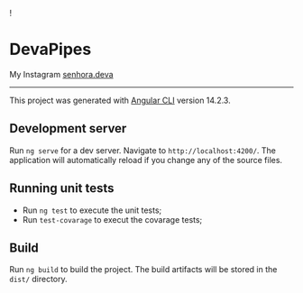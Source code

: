 
! <h1>DevaPipes</h1>

My Instagram [senhora.deva](https://www.instagram.com/senhora.deva/)
<hr>

This project was generated with [Angular CLI](https://github.com/angular/angular-cli) version 14.2.3.

## Development server

Run `ng serve` for a dev server. Navigate to `http://localhost:4200/`. The application will automatically reload if you change any of the source files.

## Running unit tests

* Run `ng test` to execute the unit tests;
* Run `test-covarage` to execut the covarage tests;

## Build

Run `ng build` to build the project. The build artifacts will be stored in the `dist/` directory.






